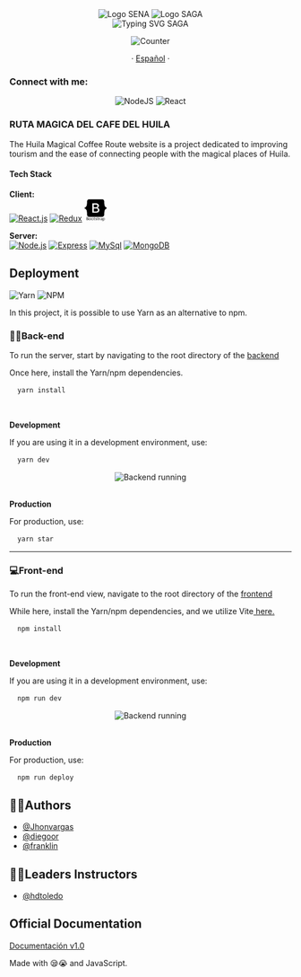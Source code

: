 <!-- Banners ruta magica del cafe del huila -->
<div align="center">
<img height="200px" src="https://www.epicu.co/wp-content/uploads/2023/02/Logosimbolo-SENA-PRINCIPAL.png" alt="Logo SENA"/>
<img height="200px" src="./public/img/logoruta.png" alt="Logo SAGA"/>

 <!-- Typing ruta magica del cafe del huila -->
</div>
<div align="center">
	<img src="https://readme-typing-svg.demolab.com?font=Fira+Code&pause=1000&color=40F729&width=435&lines=ruta+m%C3%A1gica+del+caf%C3%A9+del+huila](https://readme-typing-svg.demolab.com?font=Fira+Code&pause=1000&color=20C32F&background=1A2D8500&center=true&multiline=true&width=435&lines=ruta+m%C3%A1gica+del+caf%C3%A9+del+huila)https://readme-typing-svg.demolab.com?font=Fira+Code&pause=1000&color=20C32F&background=1A2D8500&center=true&multiline=true&width=435&lines=ruta+m%C3%A1gica+del+caf%C3%A9+del+huila" alt="Typing SVG SAGA"/>
</div>

<div align="center">
<p align="center"> <img height="24px" src="https://komarev.com/ghpvc/?username=xh0pe&label=Users&color=1abc58&style=flat" alt="Counter" /> </p>

<p>
  ·
  <a href="/docs/readme_es.md">Español</a>
  ·
</p>

<h3 align="left">Connect with me:</h3>
<p align="left">
</p>

  ![NodeJS](https://img.shields.io/badge/node.js-6DA55F?style=for-the-badge&logo=node.js&logoColor=white)
  ![React](https://img.shields.io/badge/react-%2320232a.svg?style=for-the-badge&logo=react&logoColor=%2361DAFB)
</div>
<!-- Información principal -->
<H3>RUTA MAGICA DEL CAFE DEL HUILA</H3>

The Huila Magical Coffee Route website is a project dedicated to improving tourism and the ease of connecting people with the magical places of Huila.

<!-- Stack utilizado -->
<H4>Tech Stack</H4>

**Client:** <br>
<a href="https://react.dev/" target="_blank" rel="noreferrer"> <img src="https://cdn.worldvectorlogo.com/logos/react-2.svg" alt="React.js" width="40" height="40"/></a>
<a href="https://es.redux.js.org/" target="_blank" rel="noreferrer"> <img src="https://cdn.worldvectorlogo.com/logos/redux.svg" alt="Redux" width="40" height="40"/></a>
<a href="https://getbootstrap.com" target="_blank" rel="noreferrer"> <img src="https://raw.githubusercontent.com/devicons/devicon/master/icons/bootstrap/bootstrap-plain-wordmark.svg" alt="bootstrap" width="40" height="40"/></a>

**Server:** <br>
<a href="https://nodejs.org/es" target="_blank" rel="noreferrer"> <img src="https://cdn.worldvectorlogo.com/logos/nodejs-icon.svg" alt="Node.js" width="40" height="40"/></a>
<a href="https://expressjs.com/" target="_blank" rel="noreferrer"> <img src="https://cdn.worldvectorlogo.com/logos/express-fashion-stores.svg" alt="Express" width="40" height="40"/></a>
<a href="https://www.mysql.com/" target="_blank" rel="noreferrer"> <img src="https://cdn.worldvectorlogo.com/logos/mysql-logo.svg" alt="MySql" width="45" height="40"/></a>
<a href="https://www.mongodb.com/es" target="_blank" rel="noreferrer"> <img src="https://cdn.worldvectorlogo.com/logos/mongodb-icon-1.svg" alt="MongoDB" width="40" height="40"/></a>

## Deployment

![Yarn](https://img.shields.io/badge/yarn-%232C8EBB.svg?style=for-the-badge&logo=yarn&logoColor=white)
![NPM](https://img.shields.io/badge/NPM-%23000000.svg?style=for-the-badge&logo=npm&logoColor=white)


<p>
  In this project, it is possible to use Yarn as an alternative to npm.
</p>

### 🐱‍💻Back-end
<p>
  To run the server, start by navigating to the root directory of the <a href="./backend/">backend</a> 
</p>

<p>
  Once here, install the Yarn/npm dependencies.
</p>

```bash
  yarn install
```
<br>

**Development**
<p>
  If you are using it in a development environment, use:

</p>

```bash
  yarn dev
```

<div align="center">
	<img src="./public/img/backend_dev.png" alt="Backend running"/>
</div>

<br>

**Production**
<p>
  For production, use:</p>

```bash
  yarn star
```
---
### 💻Front-end
<p>
  To run the front-end view, navigate to the root directory of the <a href="./frontend/">frontend</a> 
</p>

<p>
  While here, install the Yarn/npm dependencies, and we utilize Vite<a href="https://vitejs.dev/"> here.</a>
</p>

```bash
  npm install
```
<br>

**Development**
<p>
  If you are using it in a development environment, use:
</p>

```bash
  npm run dev
```
<div align="center">
	<img src="./public/img/gg.png" alt="Backend running"/>
</div>

<br>

**Production**
<p>
For production, use:
</p>

```bash
  npm run deploy
```


<!-- Autores del proyecto -->
## 👨‍💻Authors

- [@Jhonvargas](https://github.com/vargas11032002)
- [@diegoor](https://github.com/DIESGOORZU28)
- [@franklin](https://github.com/Franklin2020fb)

## 👨‍🏫Leaders Instructors
- [@hdtoledo](https://github.com/hdtoledo)

<!-- Documentación oficial -->
## Official Documentation

[Documentación v1.0](https://docs.google.com/document/d/1Br7bc065dNes2iKwCCWsEJL7lmKBpn9N/edit)

Made with 😪😭 and JavaScript.
